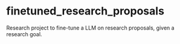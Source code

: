 # finetuned_research_proposals
Research project to fine-tune a LLM on research proposals, given a research goal.

